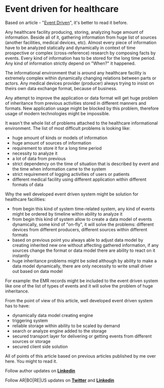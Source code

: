 # Event driven for healthcare

Based on article - "[Event Driven](https://github.com/ArboreusSystems/arboreus_articles/blob/master/event/event_driven/eng.event_driven.md)", it's better to read it before.

Any healthcare facility producing, storing, analyzing huge amount of information. Beside all of it, gathering information from huge list of sources (another facilities, medical devices, etc). Almost every piece of information have to be analyzed statically and dynamically in context of time prospective or complex (cross-reference) research by composing facts by events. Every kind of information has to be stored for the long time period. Any kind of information strictly depend on "When?" it happened.

The informational environment that is around any healthcare facility is extremely complex within dynamically changing relations between parts or actors. Any medical devices provider (producer) always trying to insist on theirs own data exchange format, because of business.

Any attempt to improve the application or data format will get huge problem of inheritance from previous activities stored in different manners and formats. New application usage might be blocked by this problem, therefore usage of modern technologies might be impossible.

It wasn't the whole list of problems attached to the healthcare informational environment. The list of most difficult problems is looking like:

- huge amount of kinds or models of information
- huge amount of sources of information
- requirement to store it for a long time period
- necessity to analyze it
- a lot of data from previous
- strict dependency on the time of situation that is described by event and the time when information came to the system
- strict requirement of logging activities of users or patients
- different medical facility using different application within different formats of data

Why the well developed event driven system might be solution for healthcare facilities:

- from begin this kind of system time-related system, any kind of events might be ordered by timeline within ability to analyze it
- from begin this kind of system allow to create a data model of events dynamically, some kind of "on-fly", it will solve the problems: different devices from different producers, different sources within different formats
- based on previous point you always able to adjust data model by creating inherited new one without affecting gathered information, if any sources change the format or data model there are ability to react on it instantly
- huge inheritance problems might be soled although by ability to make a data model dynamically, there are only necessity to write small driver out based on data model

For example: the EMR records might be included to the event driven system like one of the list of types of events and it will solve the problem of huge inheritance.

From the point of view of this article, well developed event driven system has to have:

- dynamically data model creating engine
- triggering system 
- reliable storage within ability to be scaled by demand
- search or analyze engine added to the storage
- secured transport layer for delivering or getting events from different sources or storage
- secured client side solution 

All of points of this article based on previous articles published by me over here. You might to read it.

Follow author updates on [**Linkedin**](https://www.linkedin.com/in/alexandr-kirilov-3365b992/)

Follow AR|BO|RE|US updates on [**Twitter**](https://twitter.com/ArboreusSystems) and [**Linkedin**](www.linkedin.com/company/arboreus-systems/)
